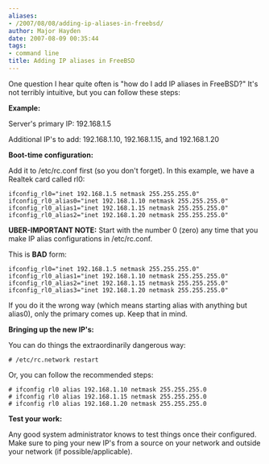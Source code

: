 ```yaml
---
aliases:
- /2007/08/08/adding-ip-aliases-in-freebsd/
author: Major Hayden
date: 2007-08-09 00:35:44
tags:
- command line
title: Adding IP aliases in FreeBSD
---
```


One question I hear quite often is "how do I add IP aliases in FreeBSD?" It's not terribly intuitive, but you can follow these steps:

**Example:**

Server's primary IP: 192.168.1.5

Additional IP's to add: 192.168.1.10, 192.168.1.15, and 192.168.1.20

**Boot-time configuration:**

Add it to /etc/rc.conf first (so you don't forget). In this example, we have a Realtek card called rl0:

```
ifconfig_rl0="inet 192.168.1.5 netmask 255.255.255.0"
ifconfig_rl0_alias0="inet 192.168.1.10 netmask 255.255.255.0"
ifconfig_rl0_alias1="inet 192.168.1.15 netmask 255.255.255.0"
ifconfig_rl0_alias2="inet 192.168.1.20 netmask 255.255.255.0"
```

**UBER-IMPORTANT NOTE:** Start with the number 0 (zero) any time that you make IP alias configurations in /etc/rc.conf.

This is **BAD** form:

```
ifconfig_rl0="inet 192.168.1.5 netmask 255.255.255.0"
ifconfig_rl0_alias1="inet 192.168.1.10 netmask 255.255.255.0"
ifconfig_rl0_alias2="inet 192.168.1.15 netmask 255.255.255.0"
ifconfig_rl0_alias3="inet 192.168.1.20 netmask 255.255.255.0"
```

If you do it the wrong way (which means starting alias with anything but alias0), only the primary comes up. Keep that in mind.

**Bringing up the new IP's:**

You can do things the extraordinarily dangerous way:

```
# /etc/rc.network restart
```

Or, you can follow the recommended steps:

```
# ifconfig rl0 alias 192.168.1.10 netmask 255.255.255.0
# ifconfig rl0 alias 192.168.1.15 netmask 255.255.255.0
# ifconfig rl0 alias 192.168.1.20 netmask 255.255.255.0
```

**Test your work:**

Any good system administrator knows to test things once their configured. Make sure to ping your new IP's from a source on your network and outside your network (if possible/applicable).